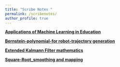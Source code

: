 ```yaml
---
title: "Scribe Notes "
permalink: /scribenotes/
author_profile: true
---
```



<b>[Applications of Machine Learning in Education](https://github.com/EnnaSachdeva/Scribe-Notes/blob/master/Applications%20of%20Machine%20Learning%20in%20Education.pdf)</b> <br>


<b>[Bernstein-polynomial-for robot-trajectory generation](https://github.com/EnnaSachdeva/Scribe-Notes/blob/master/Bernstein-polynomial-for%20robot-trajectory%20generation.pdf)</b> <br>

<b>[Extended Kalmann Filter mathematics](https://github.com/EnnaSachdeva/Scribe-Notes/blob/master/Extended%20Kalmann%20Filter%20mathematics.pdf)</b> <br> 

<b>[Square-Root_smoothing and mapping](https://github.com/EnnaSachdeva/Scribe-Notes/blob/master/Square-Root_smoothing%20and%20mapping.pdf)</b> <br>
